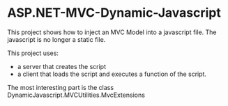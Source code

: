 # ASP.NET-MVC-Dynamic-Javascript
This project shows how to inject an MVC Model into a javascript file.
The javascript is no longer a static file.

This project uses:
- a server that creates the script
- a client that loads the script and executes a function of the script.

The most interesting part is the class DynamicJavascript.MVCUtilities.MvcExtensions

